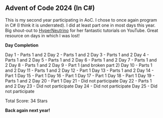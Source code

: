 ## Advent of Code 2024 (In C#)

This is my second year participating in AoC. I chose to once again program in C# (I think it is underrated). I did at least part one in most days this year. Big shout-out to [HyperNeutrino](https://www.youtube.com/@hyper-neutrino) for her fantastic tutorials on YouTube. Great resource on days in which I was lost!

**Day Completion**

Day 1 - Parts 1 and 2
Day 2 - Parts 1 and 2
Day 3 - Parts 1 and 2
Day 4 - Parts 1 and 2
Day 5 - Parts 1 and 2
Day 6 - Parts 1 and 2
Day 7 - Parts 1 and 2
Day 8 - Parts 1 and 2
Day 9 - Part 1 (and broken part 2)
Day 10 - Parts 1 and 2
Day 11 - Parts 1 and 2
Day 12 - Part 1
Day 13 - Parts 1 and 2
Day 14 - Part 1
Day 15 - Part 1
Day 16 - Part 1
Day 17 - Part 1
Day 18 - Part 1
Day 19 - Parts 1 and 2
Day 20 - Part 1
Day 21 - Did not participate
Day 22 - Parts 1 and 2
Day 23 - Did not participate
Day 24 - Did not participate
Day 25 - Did not participate

Total Score: 34 Stars

**Back again next year!**